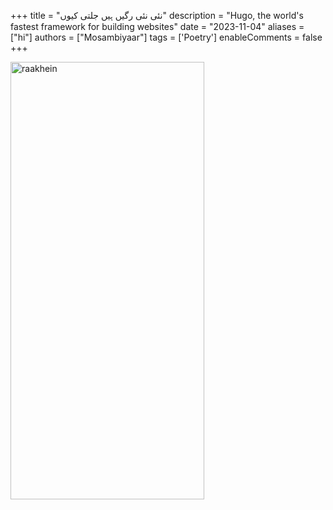 +++
title = "نئی نئی رگیں ہیں جلتی کیوں"
description = "Hugo, the world's fastest framework for building websites"
date = "2023-11-04"
aliases = ["hi"]
authors = ["Mosambiyaar"]
tags = ['Poetry']
enableComments = false
+++

<img src="raakhein.png" alt="raakhein" width="310" height="700" title="raakhein">